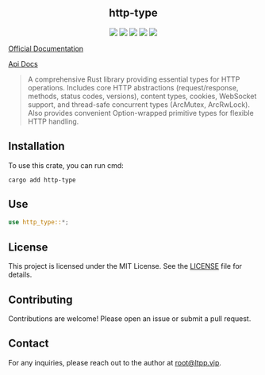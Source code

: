 <center>

## http-type

[![](https://img.shields.io/crates/v/http-type.svg)](https://crates.io/crates/http-type)
[![](https://img.shields.io/crates/d/http-type.svg)](https://img.shields.io/crates/d/http-type.svg)
[![](https://docs.rs/http-type/badge.svg)](https://docs.rs/http-type)
[![](https://github.com/crates-dev/http-type/workflows/Rust/badge.svg)](https://github.com/crates-dev/http-type/actions?query=workflow:Rust)
[![](https://img.shields.io/crates/l/http-type.svg)](./LICENSE)

</center>

[Official Documentation](https://docs.ltpp.vip/HTTP-TYPE/)

[Api Docs](https://docs.rs/http-type/latest/http_type/)

> A comprehensive Rust library providing essential types for HTTP operations. Includes core HTTP abstractions (request/response, methods, status codes, versions), content types, cookies, WebSocket support, and thread-safe concurrent types (ArcMutex, ArcRwLock). Also provides convenient Option-wrapped primitive types for flexible HTTP handling.

## Installation

To use this crate, you can run cmd:

```shell
cargo add http-type
```

## Use

```rust
use http_type::*;
```

## License

This project is licensed under the MIT License. See the [LICENSE](LICENSE) file for details.

## Contributing

Contributions are welcome! Please open an issue or submit a pull request.

## Contact

For any inquiries, please reach out to the author at [root@ltpp.vip](mailto:root@ltpp.vip).
